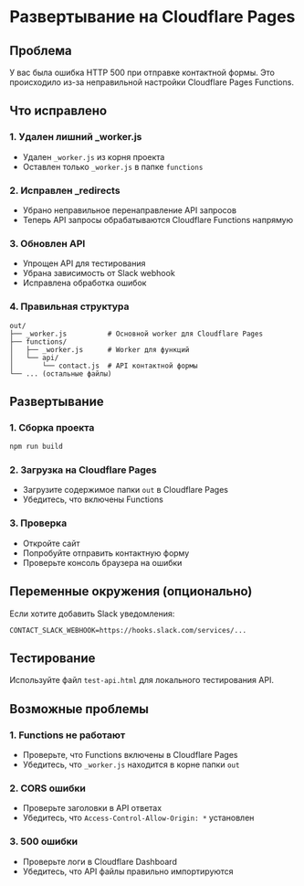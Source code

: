 # Развертывание на Cloudflare Pages

## Проблема
У вас была ошибка HTTP 500 при отправке контактной формы. Это происходило из-за неправильной настройки Cloudflare Pages Functions.

## Что исправлено

### 1. Удален лишний _worker.js
- Удален `_worker.js` из корня проекта
- Оставлен только `_worker.js` в папке `functions`

### 2. Исправлен _redirects
- Убрано неправильное перенаправление API запросов
- Теперь API запросы обрабатываются Cloudflare Functions напрямую

### 3. Обновлен API
- Упрощен API для тестирования
- Убрана зависимость от Slack webhook
- Исправлена обработка ошибок

### 4. Правильная структура
```
out/
├── _worker.js          # Основной worker для Cloudflare Pages
├── functions/
│   ├── _worker.js      # Worker для функций
│   └── api/
│       └── contact.js  # API контактной формы
└── ... (остальные файлы)
```

## Развертывание

### 1. Сборка проекта
```bash
npm run build
```

### 2. Загрузка на Cloudflare Pages
- Загрузите содержимое папки `out` в Cloudflare Pages
- Убедитесь, что включены Functions

### 3. Проверка
- Откройте сайт
- Попробуйте отправить контактную форму
- Проверьте консоль браузера на ошибки

## Переменные окружения (опционально)
Если хотите добавить Slack уведомления:
```
CONTACT_SLACK_WEBHOOK=https://hooks.slack.com/services/...
```

## Тестирование
Используйте файл `test-api.html` для локального тестирования API.

## Возможные проблемы

### 1. Functions не работают
- Проверьте, что Functions включены в Cloudflare Pages
- Убедитесь, что `_worker.js` находится в корне папки `out`

### 2. CORS ошибки
- Проверьте заголовки в API ответах
- Убедитесь, что `Access-Control-Allow-Origin: *` установлен

### 3. 500 ошибки
- Проверьте логи в Cloudflare Dashboard
- Убедитесь, что API файлы правильно импортируются
